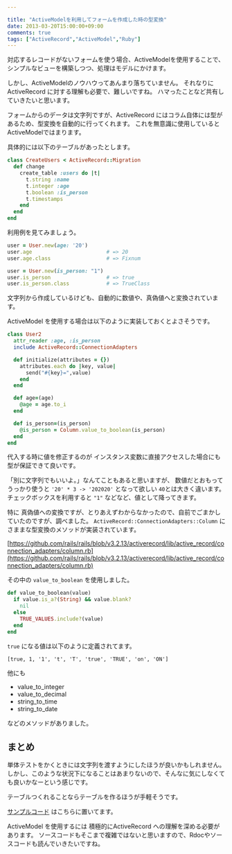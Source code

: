 ```yaml
---

title: "ActiveModelを利用してフォームを作成した時の型変換"
date: 2013-03-20T15:00:00+09:00
comments: true
tags: ["ActiveRecord","ActiveModel","Ruby"]
---
```


対応するレコードがないフォームを使う場合、ActiveModelを使用することで、シンプルなビューを構築しつつ、処理はモデルにかけます。

しかし、ActiveModelのノウハウってあんまり落ちていません。
それなりに ActiveRecord に対する理解も必要で、難しいですね。
ハマったことなど共有していきたいと思います。


フォームからのデータは文字列ですが、ActiveRecord にはコラム自体には型があるため、型変換を自動的に行ってくれます。
これを無意識に使用していると ActiveModelではまります。

具体的には以下のテーブルがあったとします。

```ruby
class CreateUsers < ActiveRecord::Migration
  def change
    create_table :users do |t|
      t.string :name
      t.integer :age
      t.boolean :is_person
      t.timestamps
    end
  end
end
```

利用例を見てみましょう。

```ruby
user = User.new(age: '20')
user.age                        # => 20
user.age.class                  # => Fixnum

user = User.new(is_person: "1")
user.is_person                  # => true
user.is_person.class            # => TrueClass
```

文字列から作成しているけども、自動的に数値や、真偽値へと変換されています。

ActiveModel を使用する場合は以下のように実装しておくとよさそうです。

```ruby
class User2
  attr_reader :age, :is_person
  include ActiveRecord::ConnectionAdapters

  def initialize(attributes = {})
    attributes.each do |key, value|
      send("#{key}=",value)
    end
  end

  def age=(age)
    @age = age.to_i
  end

  def is_person=(is_person)
    @is_person = Column.value_to_boolean(is_person)
  end
end
```

代入する時に値を修正するのが インスタンス変数に直接アクセスした場合にも型が保証できて良いです。

「別に文字列でもいいよ。」なんてこともあると思いますが、
数値だとおもってうっかり使うと `'20' * 3 -> '202020'` となって欲しい `40`とは大きく違います。
チェックボックスを利用すると `"1"` などなど、値として降ってきます。

特に 真偽値への変換ですが、とりあえずわからなかったので、自前でごまかしていたのですが、調べました。
`ActiveRecord::ConnectionAdapters::Column` にさままな型変換のメソッドが実装されています。


[https://github.com/rails/rails/blob/v3.2.13/activerecord/lib/active_record/connection_adapters/column.rb](https://github.com/rails/rails/blob/v3.2.13/activerecord/lib/active_record/connection_adapters/column.rb)

その中の `value_to_boolean` を使用しました。

```ruby
def value_to_boolean(value)
  if value.is_a?(String) && value.blank?
    nil
  else
    TRUE_VALUES.include?(value)
  end
end
```

`true` になる値は以下のように定義されてます。
```
[true, 1, '1', 't', 'T', 'true', 'TRUE', 'on', 'ON']
```

他にも

* value_to_integer
* value_to_decimal
* string_to_time
* string_to_date

などのメソッドがありました。


## まとめ

単体テストをかくときには文字列を渡すようにしたほうが良いかもしれません。
しかし、このような状況下になることはあまりないので、そんなに気にしなくても良いかなーという感じです。

テーブルつくれることならテーブルを作るほうが手軽そうです。

[サンプルコード](https://gist.github.com/eiel/5202625) はこちらに置いてます。

ActiveModel を使用するには 積極的にActiveRecord への理解を深める必要があります。
ソースコードもそこまで複雑ではないと思いますので、Rdocやソースコードも読んでいきたいですね。
